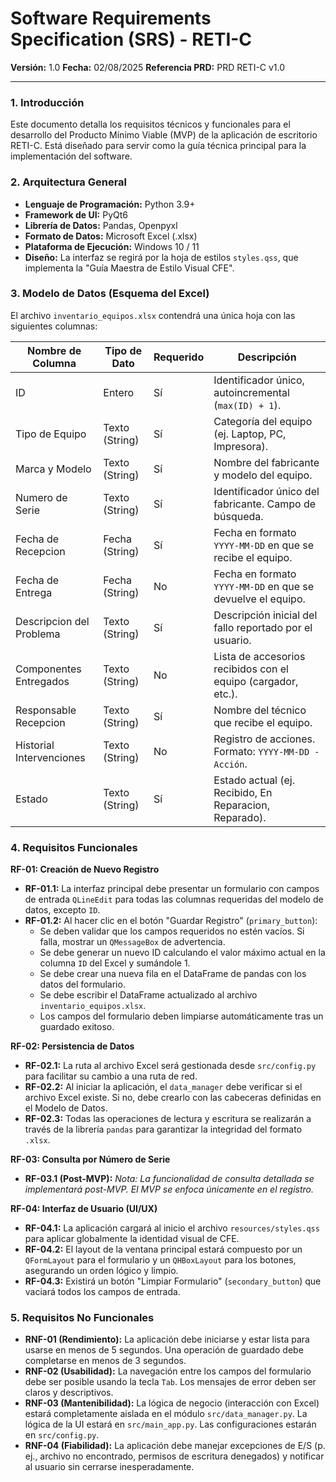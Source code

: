 # Software Requirements Specification (SRS) - RETI-C
**Versión:** 1.0
**Fecha:** 02/08/2025
**Referencia PRD:** PRD RETI-C v1.0

---

### 1. Introducción

Este documento detalla los requisitos técnicos y funcionales para el desarrollo del Producto Mínimo Viable (MVP) de la aplicación de escritorio RETI-C. Está diseñado para servir como la guía técnica principal para la implementación del software.

### 2. Arquitectura General

*   **Lenguaje de Programación:** Python 3.9+
*   **Framework de UI:** PyQt6
*   **Librería de Datos:** Pandas, Openpyxl
*   **Formato de Datos:** Microsoft Excel (.xlsx)
*   **Plataforma de Ejecución:** Windows 10 / 11
*   **Diseño:** La interfaz se regirá por la hoja de estilos `styles.qss`, que implementa la "Guía Maestra de Estilo Visual CFE".

### 3. Modelo de Datos (Esquema del Excel)

El archivo `inventario_equipos.xlsx` contendrá una única hoja con las siguientes columnas:

| Nombre de Columna          | Tipo de Dato   | Requerido | Descripción                                                |
| -------------------------- | -------------- | --------- | ---------------------------------------------------------- |
| ID                         | Entero         | Sí        | Identificador único, autoincremental (`max(ID) + 1`).      |
| Tipo de Equipo             | Texto (String) | Sí        | Categoría del equipo (ej. Laptop, PC, Impresora).          |
| Marca y Modelo             | Texto (String) | Sí        | Nombre del fabricante y modelo del equipo.                 |
| Numero de Serie            | Texto (String) | Sí        | Identificador único del fabricante. Campo de búsqueda.     |
| Fecha de Recepcion         | Fecha (String) | Sí        | Fecha en formato `YYYY-MM-DD` en que se recibe el equipo.  |
| Fecha de Entrega           | Fecha (String) | No        | Fecha en formato `YYYY-MM-DD` en que se devuelve el equipo.|
| Descripcion del Problema   | Texto (String) | Sí        | Descripción inicial del fallo reportado por el usuario.    |
| Componentes Entregados     | Texto (String) | No        | Lista de accesorios recibidos con el equipo (cargador, etc.).|
| Responsable Recepcion      | Texto (String) | Sí        | Nombre del técnico que recibe el equipo.                   |
| Historial Intervenciones   | Texto (String) | No        | Registro de acciones. Formato: `YYYY-MM-DD - Acción`.      |
| Estado                     | Texto (String) | Sí        | Estado actual (ej. Recibido, En Reparacion, Reparado).     |

### 4. Requisitos Funcionales

**RF-01: Creación de Nuevo Registro**
*   **RF-01.1:** La interfaz principal debe presentar un formulario con campos de entrada `QLineEdit` para todas las columnas requeridas del modelo de datos, excepto `ID`.
*   **RF-01.2:** Al hacer clic en el botón "Guardar Registro" (`primary_button`):
    *   Se deben validar que los campos requeridos no estén vacíos. Si falla, mostrar un `QMessageBox` de advertencia.
    *   Se debe generar un nuevo ID calculando el valor máximo actual en la columna `ID` del Excel y sumándole 1.
    *   Se debe crear una nueva fila en el DataFrame de pandas con los datos del formulario.
    *   Se debe escribir el DataFrame actualizado al archivo `inventario_equipos.xlsx`.
    *   Los campos del formulario deben limpiarse automáticamente tras un guardado exitoso.

**RF-02: Persistencia de Datos**
*   **RF-02.1:** La ruta al archivo Excel será gestionada desde `src/config.py` para facilitar su cambio a una ruta de red.
*   **RF-02.2:** Al iniciar la aplicación, el `data_manager` debe verificar si el archivo Excel existe. Si no, debe crearlo con las cabeceras definidas en el Modelo de Datos.
*   **RF-02.3:** Todas las operaciones de lectura y escritura se realizarán a través de la librería `pandas` para garantizar la integridad del formato `.xlsx`.

**RF-03: Consulta por Número de Serie**
*   **RF-03.1 (Post-MVP):** *Nota: La funcionalidad de consulta detallada se implementará post-MVP. El MVP se enfoca únicamente en el registro.*

**RF-04: Interfaz de Usuario (UI/UX)**
*   **RF-04.1:** La aplicación cargará al inicio el archivo `resources/styles.qss` para aplicar globalmente la identidad visual de CFE.
*   **RF-04.2:** El layout de la ventana principal estará compuesto por un `QFormLayout` para el formulario y un `QHBoxLayout` para los botones, asegurando un orden lógico y limpio.
*   **RF-04.3:** Existirá un botón "Limpiar Formulario" (`secondary_button`) que vaciará todos los campos de entrada.

### 5. Requisitos No Funcionales

*   **RNF-01 (Rendimiento):** La aplicación debe iniciarse y estar lista para usarse en menos de 5 segundos. Una operación de guardado debe completarse en menos de 3 segundos.
*   **RNF-02 (Usabilidad):** La navegación entre los campos del formulario debe ser posible usando la tecla `Tab`. Los mensajes de error deben ser claros y descriptivos.
*   **RNF-03 (Mantenibilidad):** La lógica de negocio (interacción con Excel) estará completamente aislada en el módulo `src/data_manager.py`. La lógica de la UI estará en `src/main_app.py`. Las configuraciones estarán en `src/config.py`.
*   **RNF-04 (Fiabilidad):** La aplicación debe manejar excepciones de E/S (p. ej., archivo no encontrado, permisos de escritura denegados) y notificar al usuario sin cerrarse inesperadamente. 